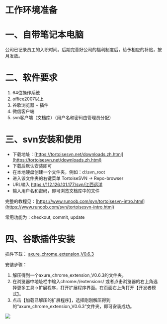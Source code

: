 # 工作环境准备

# 一、自带笔记本电脑

​		公司已记录员工的入职时间。后期完善好公司的福利制度后，给予相应的补贴，按月发放。



# 二、软件要求

1.  64位操作系统
2.  office2007以上
3.  谷歌浏览器 + 插件
4.  微信客户端
5.  svn客户端（文档库）（用户名和密码由管理员分配）



# 三、svn安装和使用

-   下载地址：[https://tortoisesvn.net/downloads.zh.html](https://tortoisesvn.net/downloads.zh.html)
-   下载后默认安装即可
-   在本地硬盘创建一个文件夹，例如：d:\svn_root
-   进入该文件夹的右键菜单  TortoiseSVN ->  Repo-browser
-   URL输入       https://112.126.101.177/svn/江西远洋
-   输入用户名和密码，即可浏览文档库中的文件

完整的教程见：[https://www.runoob.com/svn/tortoisesvn-intro.html](https://www.runoob.com/svn/tortoisesvn-intro.html)

常用功能为：checkout, commit, update



# 四、谷歌插件安装

 插件下载：  [axure_chrome_extension_V0.6.3](http://112.126.101.177:9000/corp/axure_chrome_extension_V0.6.3.zip)

安装步骤：

1.  解压得到一个axure_chrome_extension_V0.6.3的文件夹。
2.  在浏览器中地址栏中输入chrome://extensions/  或者点击浏览器的右上角选择更多工具->扩展程序，打开扩展程序界面。在页面右上角打开【开发者模式】。
3.  点击【加载已解压的扩展程序】，选择刚刚解压得到的“axure_chrome_extension_V0.6.3”文件夹，即可安装成功。

![](http://112.126.101.177:9000/corp/%E5%8A%A0%E8%BD%BDchrome%E6%8F%92%E4%BB%B6.png)
